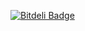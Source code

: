 [![Bitdeli Badge](https://d2weczhvl823v0.cloudfront.net/hunterg325/twitterstreamer/trend.png)](https://bitdeli.com/free "Bitdeli Badge")
